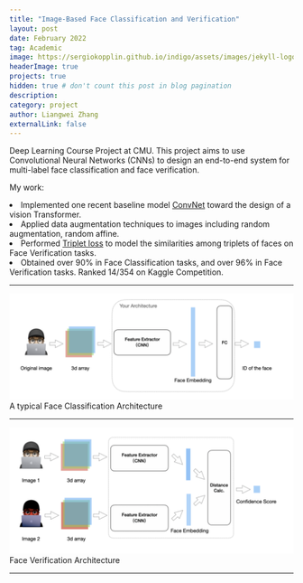 ```yaml
---
title: "Image-Based Face Classification and Verification"
layout: post
date: February 2022
tag: Academic
image: https://sergiokopplin.github.io/indigo/assets/images/jekyll-logo-light-solid.png
headerImage: true
projects: true
hidden: true # don't count this post in blog pagination
description:
category: project
author: Liangwei Zhang
externalLink: false
---
```


<p>Deep Learning Course Project at CMU.
This project aims to use Convolutional Neural Networks (CNNs) to design an
end-to-end system for multi-label face classification and face verification.</p> 
<p>My work:
    <li>Implemented one recent baseline model <a href="https://arxiv.org/pdf/2201.03545.pdf">ConvNet</a> toward the design of a vision Transformer.</li>
    <li>Applied data augmentation techniques to images including random augmentation, random affine.</li>
    <li>Performed <a href="https://pytorch.org/docs/stable/generated/torch.nn.TripletMarginLoss.html">Triplet loss</a> to model the similarities among triplets of faces on Face Verification tasks.</li>
    <li>Obtained over 90% in Face Classification tasks, and over 96% in Face Verification tasks. Ranked 14/354 on Kaggle Competition.</li></p>

---

![Screenshot](assets/images/Face_Classification.png?raw=true)
A typical Face Classification Architecture

---

![Screenshot](assets/images/Face-Verification.png?raw=true)
Face Verification Architecture


---

